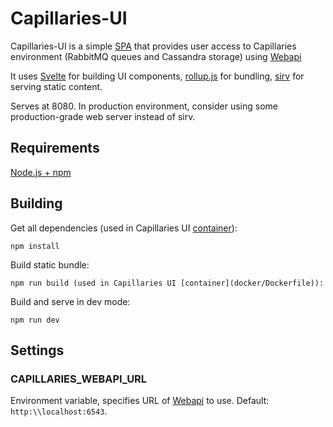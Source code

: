 # Capillaries-UI

Capillaries-UI is a simple [SPA](https://en.wikipedia.org/wiki/Single-page_application) that provides user access to Capillaries environment (RabbitMQ queues and Cassandra storage) using [Webapi](#webapi)

It uses [Svelte](https://svelte.dev/) for building UI components, [rollup.js](https://rollupjs.org/) for bundling, [sirv](https://www.npmjs.com/package/sirv) for serving static content.

Serves at 8080. In production environment, consider using some production-grade web server instead of sirv.

## Requirements

[Node.js + npm](https://www.npmjs.com/)

## Building

Get all dependencies (used in Capillaries UI [container](docker/Dockerfile)):

```
npm install
```

Build static bundle:

```
npm run build (used in Capillaries UI [container](docker/Dockerfile)):
```

Build and serve in dev mode:

```
npm run dev
```

## Settings

### CAPILLARIES_WEBAPI_URL

Environment variable, specifies URL of [Webapi](../doc/glossary.md#webapi) to use. Default: `http:\\localhost:6543`.
